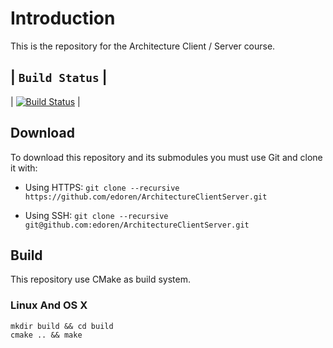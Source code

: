 # Introduction

This is the repository for the Architecture Client / Server course.

| **`Build Status`** |
----------------------
| [![Build Status](https://travis-ci.org/edoren/ArchitectureClientServer.svg?branch=master)](https://travis-ci.org/edoren/ArchitectureClientServer) |

## Download
To download this repository and its submodules you must use Git and clone it with:

- Using HTTPS:
`git clone --recursive https://github.com/edoren/ArchitectureClientServer.git`

- Using SSH:
`git clone --recursive git@github.com:edoren/ArchitectureClientServer.git`

## Build
This repository use CMake as build system.

### Linux And OS X
`mkdir build && cd build`  
`cmake .. && make`
